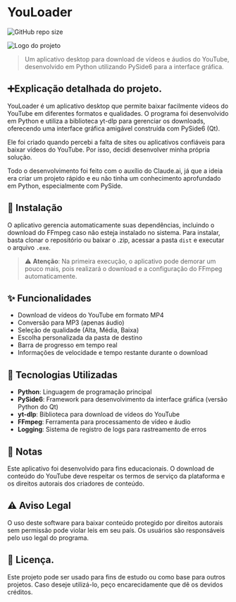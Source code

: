 # YouLoader

![GitHub repo size](https://img.shields.io/github/repo-size/Vini150cius/YouLoader?style=for-the-badge)

<img src="./app-wallpaper.png" alt="Logo do projeto">

> Um aplicativo desktop para download de vídeos e áudios do YouTube, desenvolvido em Python utilizando PySide6 para a interface gráfica.

## ➕Explicação detalhada do projeto.

YouLoader é um aplicativo desktop que permite baixar facilmente vídeos do YouTube em diferentes formatos e qualidades. O programa foi desenvolvido em Python e utiliza a biblioteca yt-dlp para gerenciar os downloads, oferecendo uma interface gráfica amigável construída com PySide6 (Qt).

Ele foi criado quando percebi a falta de sites ou aplicativos confiáveis para baixar vídeos do YouTube. Por isso, decidi desenvolver minha própria solução.

Todo o desenvolvimento foi feito com o auxílio do Claude.ai, já que a ideia era criar um projeto rápido e eu não tinha um conhecimento aprofundado em Python, especialmente com PySide.

## 🚀 Instalação

O aplicativo gerencia automaticamente suas dependências, incluindo o download do FFmpeg caso não esteja instalado no sistema.
Para instalar, basta clonar o repositório ou baixar o .zip, acessar a pasta `dist` e executar o arquivo `.exe`.

> ⚠️ **Atenção**: Na primeira execução, o aplicativo pode demorar um pouco mais, pois realizará o download e a configuração do FFmpeg automaticamente.

## ✨ Funcionalidades

- Download de vídeos do YouTube em formato MP4
- Conversão para MP3 (apenas áudio)
- Seleção de qualidade (Alta, Média, Baixa)
- Escolha personalizada da pasta de destino
- Barra de progresso em tempo real
- Informações de velocidade e tempo restante durante o download

## 🔧 Tecnologias Utilizadas

- **Python**: Linguagem de programação principal
- **PySide6**: Framework para desenvolvimento da interface gráfica (versão Python do Qt)
- **yt-dlp**: Biblioteca para download de vídeos do YouTube
- **FFmpeg**: Ferramenta para processamento de vídeo e áudio
- **Logging**: Sistema de registro de logs para rastreamento de erros

## 📝 Notas

Este aplicativo foi desenvolvido para fins educacionais. O download de conteúdo do YouTube deve respeitar os termos de serviço da plataforma e os direitos autorais dos criadores de conteúdo.

## ⚠️ Aviso Legal

O uso deste software para baixar conteúdo protegido por direitos autorais sem permissão pode violar leis em seu país. Os usuários são responsáveis pelo uso legal do programa.

## 📝 Licença.

Este projeto pode ser usado para fins de estudo ou como base para outros projetos. Caso deseje utilizá-lo, peço encarecidamente que dê os devidos créditos.

